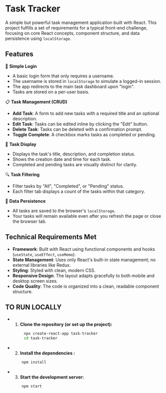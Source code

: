 # Task Tracker

A simple but powerful task management application built with React. This project fulfills a set of requirements for a typical front-end challenge, focusing on core React concepts, component structure, and data persistence using `localStorage`.

## Features

🔐 **Simple Login**
- A basic login form that only requires a username.
- The username is stored in `localStorage` to simulate a logged-in session.
- The app redirects to the main task dashboard upon "login".
- Tasks are stored on a per-user basis.

📋 **Task Management (CRUD)**
- **Add Task**: A form to add new tasks with a required title and an optional description.
- **Edit Task**: Tasks can be edited inline by clicking the "Edit" button.
- **Delete Task**: Tasks can be deleted with a confirmation prompt.
- **Toggle Complete**: A checkbox marks tasks as completed or pending.

🎨 **Task Display**
- Displays the task's title, description, and completion status.
- Shows the creation date and time for each task.
- Completed and pending tasks are visually distinct for clarity.

🔍 **Task Filtering**
- Filter tasks by "All", "Completed", or "Pending" status.
- Each filter tab displays a count of the tasks within that category.

💾 **Data Persistence**
- All tasks are saved to the browser's `localStorage`.
- Your tasks will remain available even after you refresh the page or close the browser tab.

## Technical Requirements Met

- **Framework**: Built with React using functional components and hooks (`useState`, `useEffect`, `useMemo`).
- **State Management**: Uses only React's built-in state management; no external libraries like Redux.
- **Styling**: Styled with clean, modern CSS.
- **Responsive Design**: The layout adapts gracefully to both mobile and desktop screen sizes.
- **Code Quality**: The code is organized into a clean, readable component structure.

## TO RUN LOCALLY 
- 1. **Clone the repository (or set up the project):**
   ```bash
        npx create-react-app task-tracker
        cd task-tracker

- 2. **Install the dependencies :** 
    ```bash
        npm install 

- 3. **Start the development server:** 
    ```bash
        npm start 

